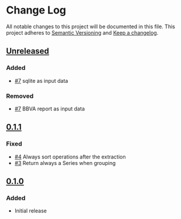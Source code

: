 # Change Log
All notable changes to this project will be documented in this file.
This project adheres to [Semantic Versioning](http://semver.org/) and [Keep a changelog](https://github.com/olivierlacan/keep-a-changelog).

## [Unreleased](https://github.com/blalop/my-year-in-bbva/tree/main)
### Added
- [#7](https://github.com/blalop/my-year-in-bbva/issues/7) sqlite as input data
### Removed
- [#7](https://github.com/blalop/my-year-in-bbva/issues/7) BBVA report as input data

## [0.1.1](https://github.com/idealista/my-year-in-bbva/tree/0.1.1)
### Fixed
- [#4](https://github.com/blalop/my-year-in-bbva/issues/4) Always sort operations after the extraction
- [#3](https://github.com/blalop/my-year-in-bbva/issues/3) Return always a Series when grouping

## [0.1.0](https://github.com/idealista/my-year-in-bbva/tree/0.1.0)
### Added
- Initial release
